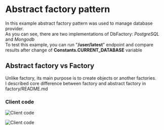 # Abstract factory pattern

In this example abstract factory pattern was used to manage database provider.  
As you can see, there are two implementations of DbFactory: *PostgreSQL* and *Mongodb*  
To test this example, you can run "**/user/latest**" endpoint and compare results after change of **Constants.CURRENT_DATABASE** variable

## Abstract factory vs Factory

Unlike factory, its main purpose is to create objects or another factories.  
I described core difference between factory and abstract factory in factory/README.md

### Client code
![Client code](http://apgcglz.cluster028.hosting.ovh.net/design-patterns/abstract-factory-1.png)

![Client code](http://apgcglz.cluster028.hosting.ovh.net/design-patterns/abstract-factory-2.png)
